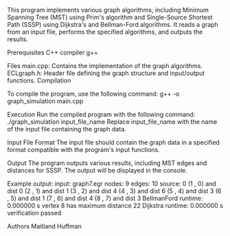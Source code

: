   This program implements various graph algorithms, including Minimum Spanning Tree (MST) using Prim's algorithm and Single-Source Shortest Path (SSSP) 
using Dijkstra's and Bellman-Ford algorithms. 
It reads a graph from an input file, performs the specified algorithms, and outputs the results.

Prerequisites
  C++ compiler g++
 

Files
  main.cpp: Contains the implementation of the graph algorithms.
  ECLgraph.h: Header file defining the graph structure and input/output functions.
  Compilation

To compile the program, use the following command:
  g++ -o graph_simulation main.cpp

Execution
  Run the compiled program with the following command:
  ./graph_simulation input_file_name
  Replace input_file_name with the name of the input file containing the graph data.
  
Input File Format
  The input file should contain the graph data in a specified format compatible with the program's input functions. 
  
Output
The program outputs various results, including MST edges and distances for SSSP. The output will be displayed in the console.


Example output:
input: graph7.egr
nodes: 9
edges: 10
source: 0
(1 ,  0) and dist 0 
(2 ,  1) and dist 1 
(3 ,  2) and dist 4 
(4 ,  3) and dist 6 
(5 ,  4) and dist 3 
(6 ,  5) and dist 1 
(7 ,  6) and dist 4 
(8 ,  7) and dist 3 
BellmanFord runtime: 0.000000 s
vertex 8 has maximum distance 22
Dijkstra runtime: 0.000000 s
verification passed

Authors
Maitland Huffman

